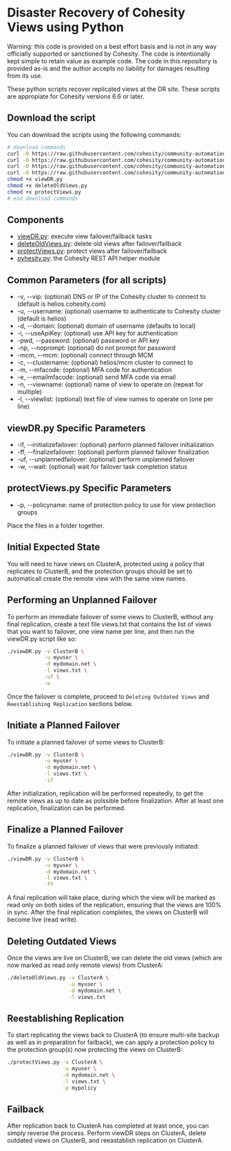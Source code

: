 # Disaster Recovery of Cohesity Views using Python

Warning: this code is provided on a best effort basis and is not in any way officially supported or sanctioned by Cohesity. The code is intentionally kept simple to retain value as example code. The code in this repository is provided as-is and the author accepts no liability for damages resulting from its use.

These python scripts recover replicated views at the DR site. These scripts are appropiate for Cohesity versions 6.6 or later.

## Download the script

You can download the scripts using the following commands:

```bash
# download commands
curl -O https://raw.githubusercontent.com/cohesity/community-automation-samples/main/python/viewDR66/viewDR.py
curl -O https://raw.githubusercontent.com/cohesity/community-automation-samples/main/python/viewDR66/deleteOldViews.py
curl -O https://raw.githubusercontent.com/cohesity/community-automation-samples/main/python/viewDR66/protectViews.py
curl -O https://raw.githubusercontent.com/cohesity/community-automation-samples/main/python/pyhesity.py
chmod +x viewDR.py
chmod +x deleteOldViews.py
chmod +x protectViews.py
# end download commands
```

## Components

* [viewDR.py](https://raw.githubusercontent.com/cohesity/community-automation-samples/main/python/viewDR66/viewDR.py): execute view failover/failback tasks
* [deleteOldViews.py](https://raw.githubusercontent.com/cohesity/community-automation-samples/main/python/viewDR66/deleteOldViews.py): delete old views after failover/failback
* [protectViews.py](https://raw.githubusercontent.com/cohesity/community-automation-samples/main/python/viewDR66/protectViews.py): protect views after failover/failback
* [pyhesity.py](https://raw.githubusercontent.com/cohesity/community-automation-samples/main/python/pyhesity/pyhesity.py): the Cohesity REST API helper module

## Common Parameters (for all scripts)

* -v, --vip: (optional) DNS or IP of the Cohesity cluster to connect to (default is helios.cohesity.com)
* -u, --username: (optional) username to authenticate to Cohesity cluster (default is helios)
* -d, --domain: (optional) domain of username (defaults to local)
* -i, --useApiKey: (optional) use API key for authentication
* -pwd, --password: (optional) password or API key
* -np, --noprompt: (optional) do not prompt for password
* -mcm, --mcm: (optional) connect through MCM
* -c, --clustername: (optional) helios/mcm cluster to connect to
* -m, --mfacode: (optional) MFA code for authentication
* -e, --emailmfacode: (optional) send MFA code via email
* -n, --viewname: (optional) name of view to operate on (repeat for multiple)
* -l, --viewlist: (optional) text file of view names to operate on (one per line)

## viewDR.py Specific Parameters

* -if, --initializefailover: (optional) perform planned failover initialization
* -ff, --finalizefailover: (optional) perform planned failover finalization
* -uf, --unplannedfailover: (optional) perform unplanned failover
* -w, --wait: (optional) wait for failover task completion status

## protectViews.py Specific Parameters

* -p, --policyname: name of protection policy to use for view protection groups

Place the files in a folder together.

## Initial Expected State

You will need to have views on ClusterA, protected using a policy that replicates to ClusterB, and the protection groups should be set to automaticall create the remote view with the same view names.

## Performing an Unplanned Failover

To perform an immediate failover of some views to ClusterB, without any final replication, create a text file views.txt that contains the list of views that you want to failover, one view name per line, and then run the viewDR.py script like so:

```bash
./viewDR.py -v ClusterB \
            -u myuser \
            -d mydomain.net \
            -l views.txt \
            -uf \
            -w
```

Once the failover is complete, proceed to `Deleting Outdated Views` and `Reestablishing Replication` sections below.

## Initiate a Planned Failover

To initiate a planned failover of some views to ClusterB:

```bash
./viewDR.py -v ClusterB \
            -u myuser \
            -d mydomain.net \
            -l views.txt \
            -if
```

After initialization, replication will be performed repeatedly, to get the remote views as up to date as polssible before finalization. After at least one replication, finalization can be performed.

## Finalize a Planned Failover

To finalize a planned failover of views that were previously initiated:

```bash
./viewDR.py -v ClusterB \
            -u myuser \
            -d mydomain.net \
            -l views.txt \
            -ff
```

A final replication will take place, during which the view will be marked as read only on both sides of the replication, ensuring that the views are 100% in sync. After the final replication completes, the views on ClusterB will become live (read write).

## Deleting Outdated Views

Once the views are live on ClusterB, we can delete the old views (which are now marked as read only remote views) from ClusterA:

```bash
./deleteOldViews.py -v ClusterA \
                    -u myuser \
                    -d mydomain.net \
                    -l views.txt
```

## Reestablishing Replication

To start replicating the views back to ClusterA (to ensure multi-site backup as well as in preparation for failback), we can apply a protection policy to the protection group(s) now protecting the views on ClusterB:

```bash
./protectViews.py -v ClusterA \
                  -u myuser \
                  -d mydomain.net \
                  -l views.txt \
                  -p mypolicy
```

## Failback

After replication back to ClusterA has completed at least once, you can simply reverse the process. Perform viewDR steps on ClusterA, delete outdated views on ClusterB, and reeastablish replication on ClusterA.
